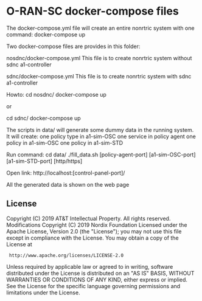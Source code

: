 # O-RAN-SC docker-compose files

The docker-compose.yml file will create an entire nonrtric system with one command:
docker-compose up

Two docker-compose files are provides in this folder:

nosdnc/docker-compose.yml
This file is to create nonrtric system without sdnc a1-controller

sdnc/docker-compose.yml
This file is to create nonrtric system with sdnc a1-controller

Howto:
cd nosdnc/
docker-compose up

or

cd sdnc/
docker-compose up

The scripts in data/ will generate some dummy data in the running system.
It will create:
one policy type in a1-sim-OSC
one service in policy agent
one policy in a1-sim-OSC
one policy in a1-sim-STD

Run command:
cd data/
./fill_data.sh [policy-agent-port] [a1-sim-OSC-port] [a1-sim-STD-port] [http/https]

Open link:
http://localhost:[control-panel-port]/

All the generated data is shown on the web page

## License

Copyright (C) 2019 AT&T Intellectual Property. All rights reserved.
Modifications Copyright (C) 2019 Nordix Foundation
Licensed under the Apache License, Version 2.0 (the "License");
you may not use this file except in compliance with the License.
You may obtain a copy of the License at

     http://www.apache.org/licenses/LICENSE-2.0

Unless required by applicable law or agreed to in writing, software
distributed under the License is distributed on an "AS IS" BASIS,
WITHOUT WARRANTIES OR CONDITIONS OF ANY KIND, either express or implied.
See the License for the specific language governing permissions and
limitations under the License.

